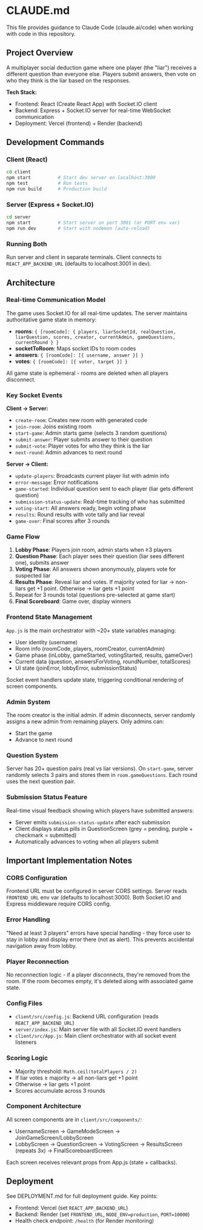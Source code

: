 # CLAUDE.md

This file provides guidance to Claude Code (claude.ai/code) when working with code in this repository.

## Project Overview

A multiplayer social deduction game where one player (the "liar") receives a different question than everyone else. Players submit answers, then vote on who they think is the liar based on the responses.

**Tech Stack:**
- Frontend: React (Create React App) with Socket.IO client
- Backend: Express + Socket.IO server for real-time WebSocket communication
- Deployment: Vercel (frontend) + Render (backend)

## Development Commands

### Client (React)
```bash
cd client
npm start          # Start dev server on localhost:3000
npm test           # Run tests
npm run build      # Production build
```

### Server (Express + Socket.IO)
```bash
cd server
npm start          # Start server on port 3001 (or PORT env var)
npm run dev        # Start with nodemon (auto-reload)
```

### Running Both
Run server and client in separate terminals. Client connects to `REACT_APP_BACKEND_URL` (defaults to localhost:3001 in dev).

## Architecture

### Real-time Communication Model

The game uses Socket.IO for all real-time updates. The server maintains authoritative game state in memory:

- **rooms**: `{ [roomCode]: { players, liarSocketId, realQuestion, liarQuestion, scores, creator, currentAdmin, gameQuestions, currentRound } }`
- **socketToRoom**: Maps socket IDs to room codes
- **answers**: `{ [roomCode]: [{ username, answer }] }`
- **votes**: `{ [roomCode]: [{ voter, target }] }`

All game state is ephemeral - rooms are deleted when all players disconnect.

### Key Socket Events

**Client → Server:**
- `create-room`: Creates new room with generated code
- `join-room`: Joins existing room
- `start-game`: Admin starts game (selects 3 random questions)
- `submit-answer`: Player submits answer to their question
- `submit-vote`: Player votes for who they think is the liar
- `next-round`: Admin advances to next round

**Server → Client:**
- `update-players`: Broadcasts current player list with admin info
- `error-message`: Error notifications
- `game-started`: Individual question sent to each player (liar gets different question)
- `submission-status-update`: Real-time tracking of who has submitted
- `voting-start`: All answers ready, begin voting phase
- `results`: Round results with vote tally and liar reveal
- `game-over`: Final scores after 3 rounds

### Game Flow

1. **Lobby Phase**: Players join room, admin starts when ≥3 players
2. **Question Phase**: Each player sees their question (liar sees different one), submits answer
3. **Voting Phase**: All answers shown anonymously, players vote for suspected liar
4. **Results Phase**: Reveal liar and votes. If majority voted for liar → non-liars get +1 point. Otherwise → liar gets +1 point
5. Repeat for 3 rounds total (questions pre-selected at game start)
6. **Final Scoreboard**: Game over, display winners

### Frontend State Management

`App.js` is the main orchestrator with ~20+ state variables managing:
- User identity (username)
- Room info (roomCode, players, roomCreator, currentAdmin)
- Game phase (inLobby, gameStarted, votingStarted, results, gameOver)
- Current data (question, answersForVoting, roundNumber, totalScores)
- UI state (joinError, lobbyError, submissionStatus)

Socket event handlers update state, triggering conditional rendering of screen components.

### Admin System

The room creator is the initial admin. If admin disconnects, server randomly assigns a new admin from remaining players. Only admins can:
- Start the game
- Advance to next round

### Question System

Server has 20+ question pairs (real vs liar versions). On `start-game`, server randomly selects 3 pairs and stores them in `room.gameQuestions`. Each round uses the next question pair.

### Submission Status Feature

Real-time visual feedback showing which players have submitted answers:
- Server emits `submission-status-update` after each submission
- Client displays status pills in QuestionScreen (grey = pending, purple + checkmark = submitted)
- Automatically advances to voting when all players submit

## Important Implementation Notes

### CORS Configuration

Frontend URL must be configured in server CORS settings. Server reads `FRONTEND_URL` env var (defaults to localhost:3000). Both Socket.IO and Express middleware require CORS config.

### Error Handling

"Need at least 3 players" errors have special handling - they force user to stay in lobby and display error there (not as alert). This prevents accidental navigation away from lobby.

### Player Reconnection

No reconnection logic - if a player disconnects, they're removed from the room. If the room becomes empty, it's deleted along with associated game state.

### Config Files

- `client/src/config.js`: Backend URL configuration (reads `REACT_APP_BACKEND_URL`)
- `server/index.js`: Main server file with all Socket.IO event handlers
- `client/src/App.js`: Main client orchestrator with all socket event listeners

### Scoring Logic

- Majority threshold: `Math.ceil(totalPlayers / 2)`
- If liar votes ≥ majority → all non-liars get +1 point
- Otherwise → liar gets +1 point
- Scores accumulate across 3 rounds

### Component Architecture

All screen components are in `client/src/components/`:
- UsernameScreen → GameModeScreen → JoinGameScreen/LobbyScreen
- LobbyScreen → QuestionScreen → VotingScreen → ResultsScreen (repeats 3x) → FinalScoreboardScreen

Each screen receives relevant props from App.js (state + callbacks).

## Deployment

See DEPLOYMENT.md for full deployment guide. Key points:
- Frontend: Vercel (set `REACT_APP_BACKEND_URL`)
- Backend: Render (set `FRONTEND_URL`, `NODE_ENV=production`, `PORT=10000`)
- Health check endpoint: `/health` (for Render monitoring)
